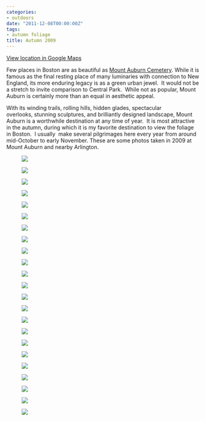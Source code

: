 ```yaml
---
categories:
- outdoors
date: "2011-12-08T00:00:00Z"
tags:
- autumn foliage
title: Autumn 2009
---
```

[View location in Google Maps](http://maps.google.com/maps?q=42.371988364694396,-71.14621639251709)

Few places in Boston are as beautiful as [Mount Auburn Cemetery](http://en.wikipedia.org/wiki/Mount_Auburn_Cemetery). While it is famous as the final resting place of many luminaries with connection to New England, its more enduring legacy is as a green urban jewel.  It would not be a stretch to invite comparison to Central Park.  While not as popular, Mount Auburn is certainly more than an equal in aesthetic appeal.

With its winding trails, rolling hills, hidden glades, spectacular overlooks, stunning sculptures, and brilliantly designed landscape, Mount Auburn is a worthwhile destination at any time of year.  It is most attractive in the autumn, during which it is my favorite destination to view the foliage in Boston.  I usually  make several pilgrimages here every year from around mid-October to early November. These are some photos taken in 2009 at Mount Auburn and nearby Arlington.


<figure>
  <img src="http://yentran.isamonkey.org/gallery/autumn-2009/dsc_0061.jpg" />
</figure>
<figure>
  <img src="http://yentran.isamonkey.org/gallery/autumn-2009/dsc_0067.jpg" />
</figure>
<figure>
  <img src="http://yentran.isamonkey.org/gallery/autumn-2009/dsc_0074.jpg" />
</figure>
<figure>
  <img src="http://yentran.isamonkey.org/gallery/autumn-2009/dsc_0095.jpg" />
</figure>
<figure>
  <img src="http://yentran.isamonkey.org/gallery/autumn-2009/dsc_0126.jpg" />
</figure>
<figure>
  <img src="http://yentran.isamonkey.org/gallery/autumn-2009/dsc_0210.jpg" />
</figure>
<figure>
  <img src="http://yentran.isamonkey.org/gallery/autumn-2009/dsc_0218.jpg" />
</figure>
<figure>
  <img src="http://yentran.isamonkey.org/gallery/autumn-2009/dsc_0261.jpg" />
</figure>
<figure>
  <img src="http://yentran.isamonkey.org/gallery/autumn-2009/dsc_0348.jpg" />
</figure>
<figure>
  <img src="http://yentran.isamonkey.org/gallery/autumn-2009/dsc_0365.jpg" />
</figure>
<figure>
  <img src="http://yentran.isamonkey.org/gallery/autumn-2009/dsc_0407.jpg" />
</figure>
<figure>
  <img src="http://yentran.isamonkey.org/gallery/autumn-2009/dsc_0436.jpg" />
</figure>
<figure>
  <img src="http://yentran.isamonkey.org/gallery/autumn-2009/dsc_0448.jpg" />
</figure>
<figure>
  <img src="http://yentran.isamonkey.org/gallery/autumn-2009/dsc_0455.jpg" />
</figure>
<figure>
  <img src="http://yentran.isamonkey.org/gallery/autumn-2009/dsc_0461.jpg" />
</figure>
<figure>
  <img src="http://yentran.isamonkey.org/gallery/autumn-2009/dsc_0515.jpg" />
</figure>
<figure>
  <img src="http://yentran.isamonkey.org/gallery/autumn-2009/dsc_0594.jpg" />
</figure>
<figure>
  <img src="http://yentran.isamonkey.org/gallery/autumn-2009/dsc_0646.jpg" />
</figure>
<figure>
  <img src="http://yentran.isamonkey.org/gallery/autumn-2009/dsc_0661.jpg" />
</figure>
<figure>
  <img src="http://yentran.isamonkey.org/gallery/autumn-2009/dsc_0677.jpg" />
</figure>
<figure>
  <img src="http://yentran.isamonkey.org/gallery/autumn-2009/dsc_0689.jpg" />
</figure>
<figure>
  <img src="http://yentran.isamonkey.org/gallery/autumn-2009/dsc_0723.jpg" />
</figure>
<figure>
  <img src="http://yentran.isamonkey.org/gallery/autumn-2009/dsc_0726.jpg" />
</figure>